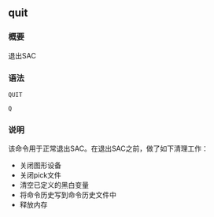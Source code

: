 ## quit

### 概要

退出SAC

### 语法

``` {.bash}
QUIT
```
``` {.bash}
Q
```

### 说明

该命令用于正常退出SAC。在退出SAC之前，做了如下清理工作：

-   关闭图形设备
-   关闭pick文件
-   清空已定义的黑白变量
-   将命令历史写到命令历史文件中
-   释放内存
